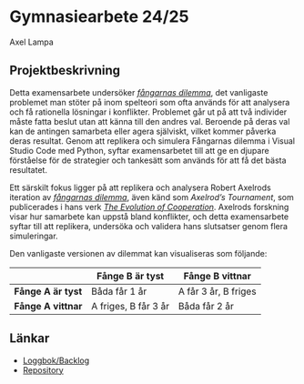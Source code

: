 # Gymnasiearbete 24/25

 Axel Lampa

## Projektbeskrivning

Detta examensarbete undersöker _[fångarnas dilemma]_, det vanligaste problemet man stöter på inom spelteori som ofta används för att analysera och få rationella lösningar i konflikter. Problemet går ut på att två individer måste fatta beslut utan att känna till den andres val. Beroende på deras val kan de antingen samarbeta eller agera själviskt, vilket kommer påverka deras resultat. Genom att replikera och simulera Fångarnas dilemma i Visual Studio Code med Python, syftar examensarbetet till att ge en djupare förståelse för de strategier och tankesätt som används för att få det bästa resultatet.

Ett särskilt fokus ligger på att replikera och analysera Robert Axelrods iteration av _[fångarnas dilemma]_, även känd som _Axelrod’s Tournament_, som publicerades i hans verk _[The Evolution of Cooperation]_. Axelrods forskning visar hur samarbete kan uppstå bland konflikter, och detta examensarbete syftar till att replikera, undersöka och validera hans slutsatser genom flera simuleringar.

Den vanligaste versionen av dilemmat kan visualiseras som följande:

|  | **Fånge B är tyst** | **Fånge B vittnar** |
| ------------- | ------------- |---------------|
| **Fånge A är tyst** | Båda får 1 år |A får 3 år, B friges |
| **Fånge A vittnar** | A friges, B får 3 år | Båda får 2 år |

## Länkar

- [Loggbok/Backlog]
- [Repository]

[Loggbok/Backlog]: https://docs.google.com/document/d/1yisuDjvD-EE_7QIu7x1w64V1gVMFPEqq9ytYGSEC3EA/edit
[Repository]: https://github.com/axellampp/Gymnasiearbete---Axel
[Fångarnas dilemma]: https://en.wikipedia.org/wiki/Prisoner%27s_dilemma
[The Evolution of Cooperation]: https://ee.stanford.edu/~hellman/Breakthrough/book/pdfs/axelrod.pdf